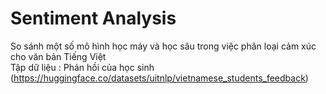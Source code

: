 # Sentiment Analysis
So sánh một số mô hình học máy và học sâu trong việc phân loại cảm xúc cho văn bản Tiếng Việt <br>
Tập dữ liệu : Phản hồi của học sinh (https://huggingface.co/datasets/uitnlp/vietnamese_students_feedback)

